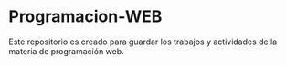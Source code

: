 # Programacion-WEB
Este repositorio es creado para guardar los trabajos y actividades de la materia de programación web.
